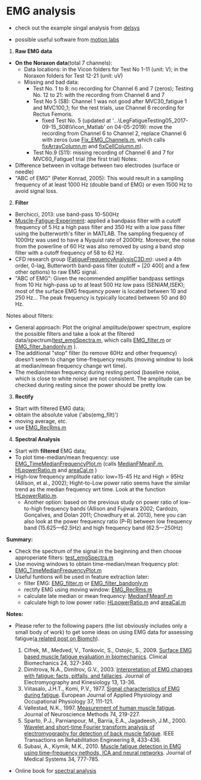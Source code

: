 # EMG analysis

- check out the example singal analysis from [delsys](https://www.delsys.com/use-emgscripts-fatigue-analysis/)


- possible useful software from [motion labs](https://www.motion-labs.com/index_downloads.html)

1. **Raw EMG data**
- **On the Noraxon data**(total 7 channels):
  - Data locations: in the Vicon folders for Test No 1-11 (unit: V); in the Noraxon folders for Test 12-21 (unit: uV) 
  - Missing and bad data: 
    - Test No. 1 to 8: no recording for Channel 6 and 7 (zeros); Testing No. 12 to 21: with the recording from Channel 6 and 7
    - Test No 5 (S8): Channel 1 was not good after MVC30_fatigue 1 and MVC100_1; for the rest trials, use Channel 6 recording for Rectus Femoris. 
      - fixed Test No. 5 (updated at '...\LegFatigueTesting05_2017-09-15_S08\Vicon_Matlab' on 04-05-2019): move the recording from Channel 6 to Channel 2, replace Channel 6 with zeros (use [Fix_EMG_Channels.m](Fix_EMG_Channels.m), which calls [fixArrayColumn.m](fixArrayColumn.m) and [fixCellColumn.m](fixCellColumn.m)). 
    - Test No.9 (S11): missing recording of Channel 6 and 7 for MVC60_Fatigue1 trial (the first trial)
Notes: 
- Difference between in voltage between two electrodes (surface or needle)
- "ABC of EMG" (Peter Konrad, 2005): This would result in a sampling frequency of at least 1000 Hz (double band of EMG) or even 1500 Hz to avoid signal loss. 

	  
2. **Filter**

- Berchicci, 2013: use band-pass 10-500Hz
- [Muscle-Fatigue-Experiment](https://github.com/DharaRan/Muscle-Fatigue-Experiment): applied a bandpass filter with a cutoff frequency of 5 Hz a high pass filter and 350 Hz with a low pass filter using the butterworth's filter in MATLAB. The sampling frequency of 1000Hz was used to have a Nyquist rate of 2000Hz. Moreover, the noise from the powerline of 60 Hz was also removed by using a band stop filter with a cutoff frequency of 58 to 62 Hz. 
- CFD research group ([FatigueFrequencyAnalysisC3D.m](FatigueFrequencyAnalysisC3D.m)): used a 4th order, 0-lag, Butterworth band-pass filter (cutoff = [20 400] and a few other options) to raw EMG signal.
- "ABC of EMG": Given the recommended amplifier bandpass settings from 10 Hz high-pass up to at least 500 Hz low pass (SENIAM,ISEK); most of the surface EMG frequency power is located between 10 and 250 Hz... The peak frequency is typically located between 50 and 80 Hz.


 Notes about filters: 
- General approach: Plot the original amplitude/power spectrum, explore the possible filters and take a look at the filtered data/spectrum([test_emgSpectra.m](test_emgSpectra.m), which calls [EMG_filter.m](EMG_filter.m) or [EMG_filter_bandonly.m](EMG_filter_bandonly.m) ).
- The additional "stop" filter (to remove 60Hz and other frequency) doesn't seem to change time-frequency results (moving window to look at median/mean frequency change wrt time).
- The median/mean frequency during resting period (baseline noise, which is close to white noise) are not consistent. The amplitude can be checked during resting since the power should be pretty low. 

3. **Rectify**
- Start with filtered EMG data;
- obtain the absolute value ('abs(emg_filt)')
- moving average, etc.
- use [EMG_RecRms.m](EMG_RecRms.m)


4. **Spectral Analysis**
- Start with **filtered** EMG data;
- To plot time-median/mean frequency: use [EMG_TimeMedianFrequencyPlot.m](EMG_TimeMedianFrequencyPlot.m) (calls [MedianFMeanF.m](MedianFMeanF.m), [HLpowerRatio.m](HLpowerRatio.m) and [areaCal.m](areaCal.m) )
- High-low frequency amplitude ratio: low=15-45 Hz and High > 95Hz (Allison, et al., 2002); Hight-to-Low power ratio seems have the similar trend as the median frequency wrt time. Look at the function [HLpowerRatio.m](HLpowerRatio.m).
  - Another option: based on the previous study on power ratio of low-to-high frequency bands (Allison and Fujiwara 2002; Cardozo, Gonçalves, and Dolan 2011; Chowdhury et al. 2013), here you can also look at the power frequency ratio (P-R) between low frequency band (15.625—62.5Hz) and high frequency band (62.5—250Hz) 

**Summary:**
- Check the spectrum of the signal in the beginning and then choose approperiate filters:  [test_emgSpectra.m](test_emgSpectra.m)
- Use moving windows to obtain time-median/mean frequency plot: [EMG_TimeMedianFrequencyPlot.m](EMG_TimeMedianFrequencyPlot.m)
- Useful funtions will be used in feature extraction later:
  - filter EMG: [EMG_filter.m](EMG_filter.m) or [EMG_filter_bandonly.m](EMG_filter_bandonly.m) 
  - rectify EMG using moving window: [EMG_RecRms.m](EMG_RecRms.m)
  - calculate late median or mean frequency: [MedianFMeanF.m](MedianFMeanF.m)
  - calculate high to low power ratio: [HLpowerRatio.m](HLpowerRatio.m) and [areaCal.m](areaCal.m)


**Notes:**

- Please refer to the following papers (the list obviously includes only a small body of work) to get some ideas on using EMG data for assessing fatigue([a related post on Biomch](https://biomch-l.isbweb.org/threads/24744-EMG-Fatigue-Analysis?highlight=EMG+frequency)).
  1. Cifrek, M., Medved, V., Tonkovic, S., Ostojic, S., 2009. [Surface EMG based muscle fatigue evaluation in biomechanics](https://www.ncbi.nlm.nih.gov/pubmed/19285766). Clinical Biomechanics 24, 327-340.
  2. Dimitrova, N.A., Dimitrov, G.V., 2003. [Interpretation of EMG changes with fatigue: facts, pitfalls, and fallacies](https://www.ncbi.nlm.nih.gov/pubmed/12488084). Journal of Electromyography and Kinesiology 13, 13-36.
  3. Viitasalo, J.H.T., Komi, P.V., 1977. [Signal characteristics of EMG during fatigue](https://www.ncbi.nlm.nih.gov/pubmed/902652). European Journal of Applied Physiology and Occupational Physiology 37, 111-121.
  4. Vøllestad, N.K., 1997. [Measurement of human muscle fatigue](https://www.ncbi.nlm.nih.gov/pubmed/9219890). Journal of Neuroscience Methods 74, 219-227.
  5. Sparto, P.J., Parnianpour, M., Barria, E.A., Jagadeesh, J.M., 2000. [Wavelet and short-time Fourier transform analysis of electromyography for detection of back muscle fatigue](https://www.ncbi.nlm.nih.gov/pubmed/11001525). IEEE Transactions on Rehabilitation Engineering 8, 433-436.
  6. Subasi, A., Kiymik, M.K., 2010. [Muscle fatigue detection in EMG using time–frequency nethods, ICA and neural networks](https://www.ncbi.nlm.nih.gov/pubmed/20703933). Journal of Medical Systems 34, 777-785.

- Online book for [spectral analysis](https://www.dspguide.com/ch9/1.htm)
